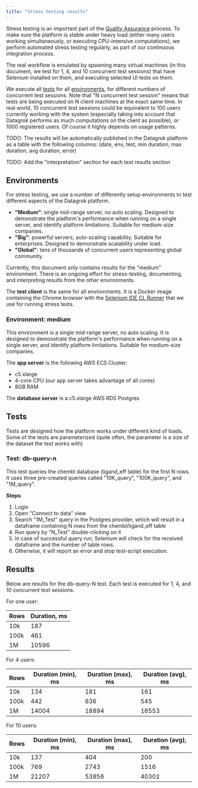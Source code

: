```yaml
---
title: "Stress testing results"
---
```


Stress testing is an important part of the [Quality Assurance](../../../../develop/qa/quality-assurance.md#automated-testing)
process. To make sure the platform is stable under heavy load (either many users working simultaneously, or executing
CPU-intensive computations), we perform automated stress testing regularly, as part of our continuous integration
process.

The real workflow is emulated by spawning many virtual machines
(in this document, we test for 1, 4, and 10 concurrent test sessions)
that have Selenium installed on them, and executing selected UI tests on them.

We execute all [tests](#tests) for all [environments](#environments), for different numbers of concurrent test sessions.
Note that "N concurrent test session"
means that tests are being executed on N client machines at the exact same time. In real world, 10 concurrent test
sessions could be equivalent to 100 users currently working with the system
(especially taking into account that Datagrok performs as much computations on the client as possible), or 1000
registered users. Of course it highly depends on usage patterns.

TODO: The results will be automatically published in the Datagrok platform as a table with the following columns: (date,
env, test, min duration, max duration, avg duration, error)

TODO: Add the "interpretation" section for each test results section

## Environments

For stress testing, we use a number of differently setup environments to test different aspects of the Datagrok
platform.

* **"Medium"**: single mid-range server, no auto scaling. Designed to demonstrate the platform's performance when
  running on a single server, and identify platform limitations. Suitable for medium-size companies.
* **"Big"**: powerful servers, auto-scaling capability. Suitable for enterprises. Designed to demonstrate scalability
  under load.
* **"Global"**: tens of thousands of concurrent users representing global community.

Currently, this document only contains results for the "medium" environment. There is an ongoing effort for
stress-testing, documenting, and interpreting results from the other environments.

The **test client** is the same for all environments. It is a Docker image containing the Chrome browser with
the [Selenium IDE CL Runner](https://selenium.dev/selenium-ide/docs/en/introduction/command-line-runner)
that we use for running stress tests.

### Environment: medium

This environment is a single mid-range server, no auto scaling. It is designed to demonstrate the platform's performance
when running on a single server, and identify platform limitations. Suitable for medium-size companies.

The **app server** is the following AWS ECS Cluster:

* c5.xlarge
* 4-core CPU (our app server takes advantage of all cores)
* 8GB RAM

The **database server** is a c5.xlarge AWS RDS Postgres

## Tests

Tests are designed how the platform works under different kind of loads. Some of the tests are parameterized (quite
often, the parameter is a size of the dataset the test works with)

### Test: db-query-n

This test queries the chembl database (ligand_eff table) for the first N rows. It uses three pre-created queries
called "10K_query", "100K_query", and "1M_query".

**Steps**:

1. Login
2. Open "Connect to data" view
3. Search "1M_Test" query in the Postgres provider, which will result in a dataframe containing N rows from the
   chembl/ligand_eff table
4. Run query by "N_Test" double-clicking on it
5. In case of successful query run, Selenium will check for the received dataframe and the number of table rows.
6. Otherwise, it will report an error and stop test-script execution.

## Results

Below are results for the db-query-N test. Each test is executed for 1, 4, and 10 concurrent test sessions.

For one user:

| Rows       | Duration, ms |
|------------|--------------|
| 10k        |          187 |
| 100k       |          461 |
| 1M         |        10596 |

For 4 users:

| Rows       | Duration (min), ms | Duration (max), ms | Duration (avg), ms |
|------------|--------------------|--------------------|--------------------|
| 10k        |                134 |                181 |                161 |
| 100k       |                442 |                636 |                545 |
| 1M         |              14004 |              18894 |              16553 |

For 10 users:

| Rows       | Duration (min), ms | Duration (max), ms | Duration (avg), ms |
|------------|--------------------|--------------------|--------------------|
| 10k        |                137 |                404 |                200 |
| 100k       |                769 |               2743 |               1516 |
| 1M         |              21207 |              53856 |              40302 |
